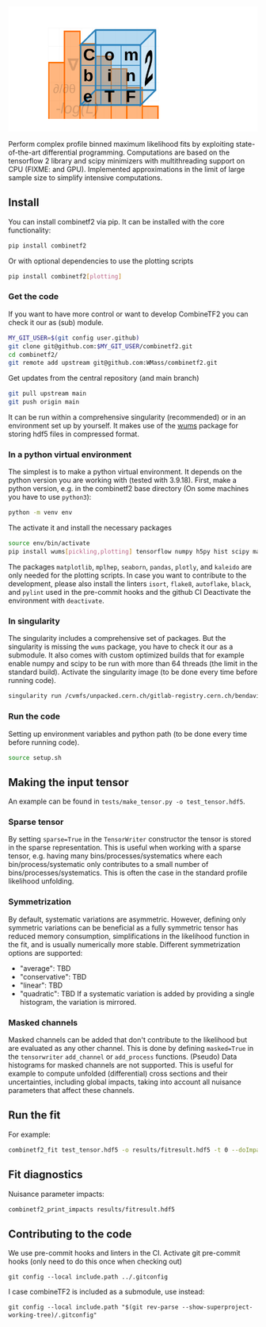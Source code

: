 ![Framework Logo](data/logo/logo.svg)

Perform complex profile binned maximum likelihood fits by exploiting state-of-the-art differential programming. 
Computations are based on the tensorflow 2 library and scipy minimizers with multithreading support on CPU (FIXME: and GPU).
Implemented approximations in the limit of large sample size to simplify intensive computations.

## Install

You can install combinetf2 via pip. It can be installed with the core functionality:
```bash
pip install combinetf2
```
Or with optional dependencies to use the plotting scripts
```bash
pip install combinetf2[plotting]
```


### Get the code

If you want to have more control or want to develop CombineTF2 you can check it our as (sub) module.

```bash
MY_GIT_USER=$(git config user.github)
git clone git@github.com:$MY_GIT_USER/combinetf2.git
cd combinetf2/
git remote add upstream git@github.com:WMass/combinetf2.git
```

Get updates from the central repository (and main branch)
```bash
git pull upstream main
git push origin main
```

It can be run within a comprehensive singularity (recommended) or in an environment set up by yourself. 
It makes use of the [wums](https://pypi.org/project/wums) package for storing hdf5 files in compressed format.

### In a python virtual environment
The simplest is to make a python virtual environment. It depends on the python version you are working with (tested with 3.9.18).
First, make a python version, e.g. in the combinetf2 base directory (On some machines you have to use `python3`):
```bash
python -m venv env
```
The activate it and install the necessary packages
```bash
source env/bin/activate
pip install wums[pickling,plotting] tensorflow numpy h5py hist scipy matplotlib mplhep seaborn pandas plotly kaleido
```
The packages `matplotlib`, `mplhep`, `seaborn`, `pandas`, `plotly`, and `kaleido` are only needed for the plotting scripts. 
In case you want to contribute to the development, please also install the linters `isort`, `flake8`, `autoflake`, `black`, and `pylint` used in the pre-commit hooks and the github CI
Deactivate the environment with `deactivate`.

### In singularity
The singularity includes a comprehensive set of packages. 
But the singularity is missing the `wums` package, you have to check it our as a submodule.
It also comes with custom optimized builds that for example enable numpy and scipy to be run with more than 64 threads (the limit in the standard build).
Activate the singularity image (to be done every time before running code). 
```bash
singularity run /cvmfs/unpacked.cern.ch/gitlab-registry.cern.ch/bendavid/cmswmassdocker/wmassdevrolling\:latest
```

### Run the code
Setting up environment variables and python path (to be done every time before running code).
```bash
source setup.sh
```

## Making the input tensor

An example can be found in ```tests/make_tensor.py -o test_tensor.hdf5```. 

### Sparse tensor
By setting `sparse=True` in the `TensorWriter` constructor the tensor is stored in the sparse representation. 
This is useful when working with a sparse tensor, e.g. having many bins/processes/systematics where each bin/process/systematic only contributes to a small number of bins/processes/systematics. 
This is often the case in the standard profile likelihood unfolding. 

### Symmetrization
By default, systematic variations are asymmetric. 
However, defining only symmetric variations can be beneficial as a fully symmetric tensor has reduced memory consumption, simplifications in the likelihood function in the fit, and is usually numerically more stable. 
Different symmetrization options are supported:
 * "average": TBD
 * "conservative": TBD
 * "linear": TBD
 * "quadratic": TBD
If a systematic variation is added by providing a single histogram, the variation is mirrored. 

### Masked channels
Masked channels can be added that don't contribute to the likelihood but are evaluated as any other channel. 
This is done by defining `masked=True` in the `tensorwriter` `add_channel` or `add_process` functions. 
(Pseudo) Data histograms for masked channels are not supported.
This is useful for example to compute unfolded (differential) cross sections and their uncertainties, including global impacts, taking into account all nuisance parameters that affect these channels.

## Run the fit

For example:
```bash
combinetf2_fit test_tensor.hdf5 -o results/fitresult.hdf5 -t 0 --doImpacts --globalImpacts --binByBinStat --saveHists --computeHistErrors --project ch1 a --project ch1 b
```

## Fit diagnostics

Nuisance parameter impacts:
```bash
combinetf2_print_impacts results/fitresult.hdf5
```

## Contributing to the code

We use pre-commit hooks and linters in the CI. Activate git pre-commit hooks (only need to do this once when checking out)
```
git config --local include.path ../.gitconfig
```
I case combineTF2 is included as a submodule, use instead:
```
git config --local include.path "$(git rev-parse --show-superproject-working-tree)/.gitconfig"
```
